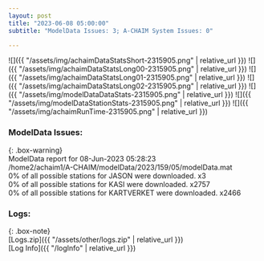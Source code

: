 ```yaml
---
layout: post
title: "2023-06-08 05:00:00"
subtitle: "ModelData Issues: 3; A-CHAIM System Issues: 0"

---
```


![]({{ "/assets/img/achaimDataStatsShort-2315905.png" | relative_url }})
![]({{ "/assets/img/achaimDataStatsLong00-2315905.png" | relative_url }})
![]({{ "/assets/img/achaimDataStatsLong01-2315905.png" | relative_url }})
![]({{ "/assets/img/achaimDataStatsLong02-2315905.png" | relative_url }})
![]({{ "/assets/img/modelDataDataStats-2315905.png" | relative_url }})
![]({{ "/assets/img/modelDataStationStats-2315905.png" | relative_url }})
![]({{ "/assets/img/achaimRunTime-2315905.png" | relative_url }})


### ModelData Issues:  
  
{: .box-warning}  
 ModelData report for 08-Jun-2023 05:28:23   
 /home2/achaim1/A-CHAIM/modelData/2023/159/05/modelData.mat   
 0% of all possible stations for JASON were downloaded. x3   
 0% of all possible stations for KASI were downloaded. x2757   
 0% of all possible stations for KARTVERKET were downloaded. x2466   
  


### Logs:  
  
{: .box-note}  
[Logs.zip]({{ "/assets/other/logs.zip" | relative_url }})  
[Log Info]({{ "/logInfo" | relative_url }})  
